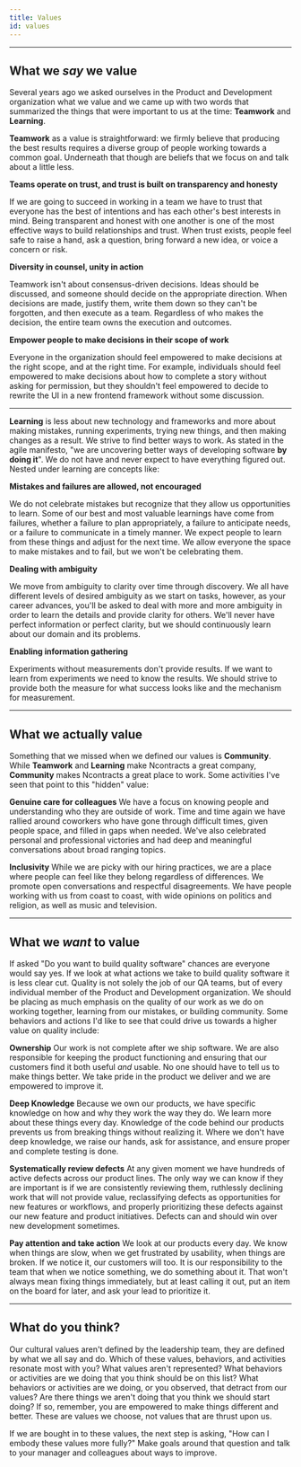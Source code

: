 ```yaml
---
title: Values
id: values
---
```




---
What we *say* we value
---

Several years ago we asked ourselves in the Product and Development organization what we value and we came up with two words that summarized the things that were important to us at the time: **Teamwork** and **Learning**.  

**Teamwork** as a value is straightforward: we firmly believe that producing the best results requires a diverse group of people working towards a common goal.  Underneath that though are beliefs that we focus on and talk about a little less.

**Teams operate on trust, and trust is built on transparency and honesty**

If we are going to succeed in working in a team we have
to trust that everyone has the best of intentions and has each other's best interests in mind.
Being transparent and honest with one another is one of the most effective ways to build relationships and trust.
When trust exists, people feel safe to raise a hand, ask a question,
bring forward a new idea, or voice a concern or risk.
 
**Diversity in counsel, unity in action** 
 
Teamwork isn't about consensus-driven decisions.
Ideas should be discussed, and someone should decide on the appropriate direction.
When decisions are made, justify them, write them down so they can't be forgotten, and then execute as a team.
Regardless of who makes the decision, the entire team owns the execution and outcomes.

**Empower people to make decisions in their scope of work**

Everyone in the organization should feel empowered to make decisions at the right scope, and at the right time. 
 For example, individuals should feel empowered to make decisions about how to complete a story without asking for permission, but they shouldn't feel empowered to decide to rewrite the UI in a new frontend framework without some discussion.  

---

**Learning** is less about new technology and frameworks and more about making mistakes, running experiments, trying new things, and then making changes as a result.  We strive to find better ways to work.  As stated in the agile manifesto, "we are uncovering better ways of developing software **by doing it**".  We do not have and never expect to have everything figured out.  Nested under learning are concepts like:

**Mistakes and failures are allowed, not encouraged**

We do not celebrate mistakes but recognize that they allow us opportunities to learn.  Some of our best and most valuable learnings have come from failures, whether a failure to plan appropriately, a failure to anticipate needs, or a failure to communicate in a timely manner. 
 We expect people to learn from these things and adjust for the next time.  We allow everyone the space to make mistakes and to fail, but we won't be celebrating them.

**Dealing with ambiguity**  

We move from ambiguity to clarity over time through discovery.  We all have different levels of desired ambiguity as we start on tasks, however, as your career advances, you'll be asked to deal with more and more ambiguity in order to learn the details and provide clarity for others.  We'll never have perfect information or perfect clarity, but we should continuously learn about our domain and its problems. 

**Enabling information gathering**

Experiments without measurements don't provide results.  If we want to learn from experiments we need to know the results.  We should strive to provide both the measure for what success looks like and the mechanism for measurement.
  
---
What we actually value
---

Something that we missed when we defined our values is **Community**.
While **Teamwork** and **Learning** make Ncontracts a great company,
**Community** makes Ncontracts a great place to work.
Some activities I've seen that point to this "hidden" value:

**Genuine care for colleagues**
We have a focus on knowing people and understanding who they are outside of work.  Time and time again we have rallied around coworkers who have gone through difficult times, given people space, and filled in gaps when needed.  We've also celebrated personal and professional victories and had deep and meaningful conversations about broad ranging topics.

**Inclusivity**
While we are picky with our hiring practices, we are a place where people can feel like they belong regardless of differences.  We promote open conversations and respectful disagreements.  We have people working with us from coast to coast, with wide opinions on politics and religion, as well as music and television.

---
What we *want* to value
---
If asked "Do you want to build quality software" chances are everyone would say yes.  If we look at what actions we take to build quality software it is less clear cut.  Quality is not solely the job of our QA teams, but of every individual member of the Product and Development organization.  We should be placing as much emphasis on the quality of our work as we do on working together, learning from our mistakes, or building community.  Some behaviors and actions I'd like to see that could drive us towards a higher value on quality include:

**Ownership**
Our work is not complete after we ship software.  We are also responsible for keeping the product functioning and ensuring that our customers find it both useful *and* usable.  No one should have to tell us to make things better.  We take pride in the product we deliver and we are empowered to improve it.  

**Deep Knowledge**
Because we own our products, we have specific knowledge on how and why they work the way they do.  We learn more about these things every day.  Knowledge of the code behind our products prevents us from breaking things without realizing it.  Where we don't have deep knowledge, we raise our hands, ask for assistance, and ensure proper and complete testing is done.

**Systematically review defects**
At any given moment we have hundreds of active defects across our product lines.  The only way we can know if they are important is if we are consistently reviewing them, ruthlessly declining work that will not provide value, reclassifying defects as opportunities for new features or workflows, and properly prioritizing these defects against our new feature and product initiatives.  Defects can and should win over new development sometimes.

**Pay attention and take action**
We look at our products every day.  We know when things are slow, when we get frustrated by usability, when things are broken.  If we notice it, our customers will too. It is our responsibility to the team that when we notice something, we do something about it.  That won't always mean fixing things immediately, but at least calling it out, put an item on the board for later, and ask your lead to prioritize it.

---
What do you think?
---

Our cultural values aren't defined by the leadership team, they are defined by what we all say and do. Which of these values, behaviors, and activities resonate most with you?  What values aren't represented?  What behaviors or activities are we doing that you think should be on this list? What behaviors or activities are we doing, or you observed, that detract from our values? Are there things we aren't doing that you think we should start doing?  If so, remember, you are empowered to make things different and better.  These are values we choose, not values that are thrust upon us.

If we are bought in to these values, the next step is asking, "How can I embody these values more fully?"
Make goals around that question and talk to your manager and colleagues about ways to improve.
